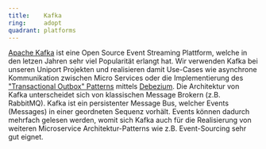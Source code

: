 ```yaml
---
title:    Kafka  
ring:     adopt  
quadrant: platforms
---
```


[Apache Kafka][kafka] ist eine Open Source Event Streaming Plattform, welche in den letzen Jahren sehr viel Popularität
erlangt hat. Wir verwenden Kafka bei unseren Uniport Projekten und realisieren damit Use-Cases wie asynchrone
Kommunikation zwischen Micro Services oder die Implementierung des ["Transactional Outbox"
Patterns][transactional-outbox] mittels [Debezium][debezium]. Die Architektur von Kafka unterscheidet sich von
klassischen Message Brokern (z.B. RabbitMQ). Kafka ist ein persistenter Message Bus, welcher Events (Messages) in einer
geordneten Sequenz vorhält. Events können dadurch mehrfach gelesen werden, womit sich Kafka auch für die Realisierung
von weiteren Microservice Architektur-Patterns wie z.B. Event-Sourcing sehr gut eignet.

[kafka]: https://kafka.apache.org/
[transactional-outbox]: https://microservices.io/patterns/data/transactional-outbox.html
[debezium]: https://debezium.io/